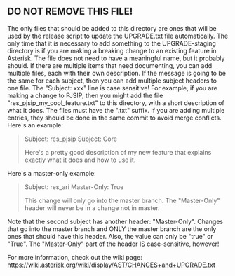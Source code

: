## **DO NOT REMOVE THIS FILE!**

The only files that should be added to this directory are ones that will be
used by the release script to update the UPGRADE.txt file automatically. The
only time that it is necessary to add something to the UPGRADE-staging directory
is if you are making a breaking change to an existing feature in Asterisk. The
file does not need to have a meaningful name, but it probably should. If there
are multiple items that need documenting, you can add multiple files, each with
their own description. If the message is going to be the same for each subject,
then you can add multiple subject headers to one file. The "Subject: xxx" line
is case sensitive! For example, if you are making a change to PJSIP, then you
might add the file "res_pjsip_my_cool_feature.txt" to this directory, with a
short description of what it does. The files must have the ".txt" suffix.
If you are adding multiple entries, they should be done in the same commit
to avoid merge conflicts. Here's an example:

> Subject: res_pjsip
> Subject: Core
>
> Here's a pretty good description of my new feature that explains exactly what
> it does and how to use it.

Here's a master-only example:

> Subject: res_ari
> Master-Only: True
>
> This change will only go into the master branch. The "Master-Only" header
> will never be in a change not in master.

Note that the second subject has another header: "Master-Only". Changes that go
into the master branch and ONLY the master branch are the only ones that should
have this header. Also, the value can only be "true" or "True". The
"Master-Only" part of the header IS case-sensitive, however!

For more information, check out the wiki page:
https://wiki.asterisk.org/wiki/display/AST/CHANGES+and+UPGRADE.txt
